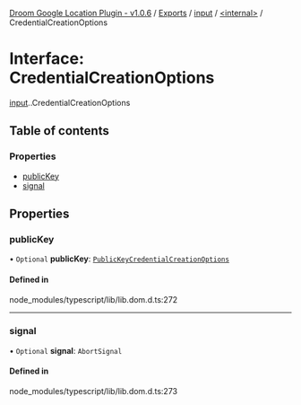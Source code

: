 [Droom Google Location Plugin - v1.0.6](../README.md) / [Exports](../modules.md) / [input](../modules/input.md) / [<internal\>](../modules/input._internal_.md) / CredentialCreationOptions

# Interface: CredentialCreationOptions

[input](../modules/input.md).[<internal>](../modules/input._internal_.md).CredentialCreationOptions

## Table of contents

### Properties

- [publicKey](input._internal_.CredentialCreationOptions.md#publickey)
- [signal](input._internal_.CredentialCreationOptions.md#signal)

## Properties

### publicKey

• `Optional` **publicKey**: [`PublicKeyCredentialCreationOptions`](input._internal_.PublicKeyCredentialCreationOptions.md)

#### Defined in

node_modules/typescript/lib/lib.dom.d.ts:272

___

### signal

• `Optional` **signal**: `AbortSignal`

#### Defined in

node_modules/typescript/lib/lib.dom.d.ts:273

